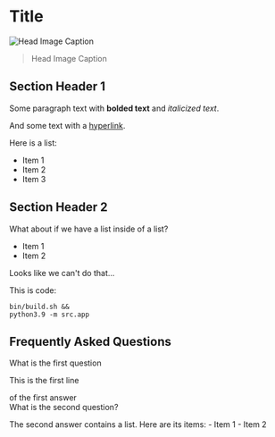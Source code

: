 # Title
![Head Image Caption](http://localhost:5252/api/uploads/image-485b37ea-1270-44c4-b992-0005744c7517.png)
> Head Image Caption

## Section Header 1
Some paragraph text with **bolded text** and _italicized text_.

And some text with a [hyperlink](https://your-link-here.com).

Here is a list:
- Item 1
- Item 2
- Item 3

## Section Header 2
What about if we have a list inside of a list?
- Item 1
- Item 2

Looks like we can't do that...

This is code:
```
bin/build.sh &&
python3.9 -m src.app
```

## Frequently Asked Questions
<question>What is the first question</question>

<answer>
This is the first line

of the first answer
</answer>   
<question>
What is the second question?
</question>

<answer>
The second answer contains a list. Here are its items:
- Item 1
- Item 2
</answer>